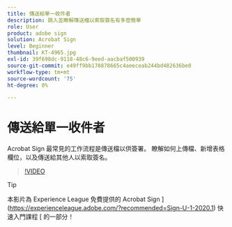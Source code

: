 ```yaml
---
title: 傳送給單一收件者
description: 跳入並瞭解傳送檔以索取簽名有多麼簡單
role: User
product: adobe sign
solution: Acrobat Sign
level: Beginner
thumbnail: KT-4965.jpg
exl-id: 39f698dc-9118-48c6-9eed-aacbaf500939
source-git-commit: e49ff9bb170878665c4aeeceab244bd482636be0
workflow-type: tm+mt
source-wordcount: '75'
ht-degree: 0%

---
```


# 傳送給單一收件者

Acrobat Sign 最常見的工作流程是傳送檔以供簽署。 瞭解如何上傳檔、新增表格欄位，以及傳送給其他人以索取簽名。

>[!VIDEO](https://video.tv.adobe.com/v/341295?hidetitle=true)

>[!TIP]
>
>本影片為 Experience League 免費提供的 Acrobat Sign ](https://experienceleague.adobe.com/?recommended=Sign-U-1-2020.1) 快速入門課程 [ 的一部分！